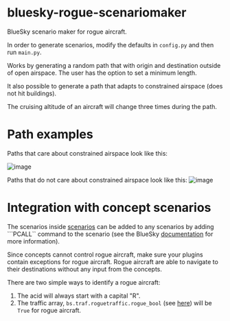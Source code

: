 # bluesky-rogue-scenariomaker
BlueSky scenario maker for rogue aircraft.

In order to generate scenarios, modify the defaults in ```config.py``` and then run ```main.py```.

Works by generating a random path that with origin and destination outside of open airspace. The user has the option to set a minimum length.

It also possible to generate a path that adapts to constrained airspace (does not hit buildings).

The cruising altitude of an aircraft will change three times during the path.

# Path examples

Paths that care about constrained airspace look like this:

![image](https://user-images.githubusercontent.com/78442543/150139109-a6c464c9-81d7-48ad-86cf-618e53118544.png)

Paths that do not care about constrained airspace look like this:
![image](https://user-images.githubusercontent.com/78442543/150139523-0c85804e-d6ed-494d-bc74-33acebbb9763.png)

# Integration with concept scenarios
The scenarios inside [scenarios](https://github.com/Metropolis-2/bluesky-rogue-scenariomaker/tree/main/scenarios) can be added to any scenarios by adding ```PCALL`` command to the scenario (see the BlueSky [documentation](https://github.com/TUDelft-CNS-ATM/bluesky/wiki/pcall) for more information).

Since concepts cannot control rogue aircraft, make sure your plugins contain exceptions for rogue aircraft. Rogue aircraft are able to navigate to their destinations without any input from the concepts.

There are two simple ways to identify a rogue aircraft:
1. The acid will always start with a capital "R".
2. The traffic array, ```bs.traf.roguetraffic.rogue_bool``` (see [here](https://github.com/Metropolis-2/bluesky/blob/1853587c6bcf626287c3b58cc972fe6eddb51af8/plugins/rogueaircraft.py#L55)) will be `True` for rogue aircraft.
